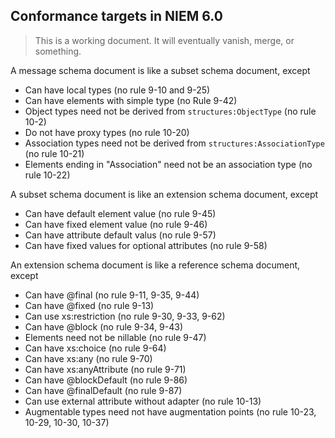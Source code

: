 ## Conformance targets in NIEM 6.0

> This is a working document.  It will eventually vanish, merge, or something.

A message schema document is like a subset schema document, except

* Can have local types (no rule 9-10 and 9-25)
* Can have elements with simple type (no Rule 9-42)
* Object types need not be derived from `structures:ObjectType` (no rule 10-2)
* Do not have proxy types (no rule 10-20)
* Association types need not be derived from `structures:AssociationType` (no rule 10-21)
* Elements ending in "Association" need not be an association type (no rule 10-22)

A subset schema document is like an extension schema document, except

* Can have default element value (no rule 9-45)
* Can have fixed element value (no rule 9-46)
* Can have attribute default valus (no rule 9-57)
* Can have fixed values for optional attributes (no rule 9-58)

An extension schema document is like a reference schema document, except

* Can have @final (no rule 9-11, 9-35, 9-44)
* Can have @fixed (no rule 9-13)
* Can use xs:restriction (no rule 9-30, 9-33, 9-62)
* Can have @block (no rule 9-34, 9-43)
* Elements need not be nillable (no rule 9-47)
* Can have xs:choice (no rule 9-64)
* Can have xs:any (no rule 9-70)
* Can have xs:anyAttribute (no rule 9-71)
* Can have @blockDefault (no rule 9-86)
* Can have @finalDefault (no rule 9-87)
* Can use external attribute without adapter (no rule 10-13)
* Augmentable types need not have augmentation points (no rule 10-23, 10-29, 10-30, 10-37)